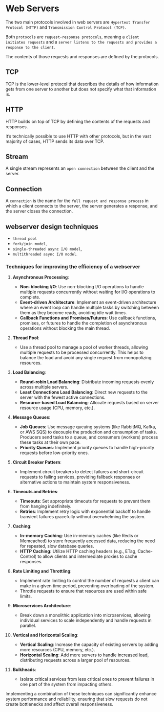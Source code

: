 # Web Servers

The two main protocols involved in web servers are `Hypertext Transfer Protocol (HTTP)`
and `Transmission Control Protocol (TCP)`.

Both `protocols` are `request-response protocols`, meaning a `client initiates requests` and
a `server listens to the requests and provides a response to the client`.

The contents of those requests and responses are defined by the protocols.

## TCP

TCP is the lower-level protocol that describes the details of how information gets from one server to another but does
not specify what that information is.

## HTTP

HTTP builds on top of TCP by defining the contents of the requests and responses.

It’s technically possible to use HTTP with other protocols, but in the vast majority of cases, HTTP sends its data over
TCP.

## Stream

A single stream represents an `open connection` between the client and the server.

## Connection

A `connection` is the name for the `full request and response process` in which a client connects to the server, the
server generates a response, and the server closes the connection.

## webserver design techniques

- `thread pool`
- `fork/join model`,
- `single-threaded async I/O model`,
- `multithreaded async I/O model`.

### Techniques for improving the efficiency of a webserver

1. **Asynchronous Processing**:
    - **Non-blocking I/O**: Use non-blocking I/O operations to handle multiple requests concurrently without waiting for
      I/O operations to complete.
    - **Event-driven Architecture**: Implement an event-driven architecture where an event loop can handle multiple
      tasks by switching between them as they become ready, avoiding idle wait times.
    - **Callback Functions and Promises/Futures**: Use callback functions, promises, or futures to handle the completion
      of asynchronous operations without blocking the main thread.

2. **Thread Pool**:
    - Use a thread pool to manage a pool of worker threads, allowing multiple requests to be processed concurrently.
      This helps to balance the load and avoid any single request from monopolizing resources.

3. **Load Balancing**:
    - **Round-robin Load Balancing**: Distribute incoming requests evenly across multiple servers.
    - **Least Connections Load Balancing**: Direct new requests to the server with the fewest active connections.
    - **Resource-based Load Balancing**: Allocate requests based on server resource usage (CPU, memory, etc.).

4. **Message Queues**:
    - **Job Queues**: Use message queuing systems (like RabbitMQ, Kafka, or AWS SQS) to decouple the production and
      consumption of tasks. Producers send tasks to a queue, and consumers (workers) process these tasks at their own
      pace.
    - **Priority Queues**: Implement priority queues to handle high-priority requests before low-priority ones.

5. **Circuit Breaker Pattern**:
    - Implement circuit breakers to detect failures and short-circuit requests to failing services, providing fallback
      responses or alternative actions to maintain system responsiveness.

6. **Timeouts and Retries**:
    - **Timeouts**: Set appropriate timeouts for requests to prevent them from hanging indefinitely.
    - **Retries**: Implement retry logic with exponential backoff to handle transient failures gracefully without
      overwhelming the system.

7. **Caching**:
    - **In-memory Caching**: Use in-memory caches (like Redis or Memcached) to store frequently accessed data, reducing
      the need for repeated, slow database queries.
    - **HTTP Caching**: Utilize HTTP caching headers (e.g., ETag, Cache-Control) to allow clients and intermediate
      proxies to cache responses.

8. **Rate Limiting and Throttling**:
    - Implement rate limiting to control the number of requests a client can make in a given time period, preventing
      overloading of the system.
    - Throttle requests to ensure that resources are used within safe limits.

9. **Microservices Architecture**:
    - Break down a monolithic application into microservices, allowing individual services to scale independently and
      handle requests in parallel.

10. **Vertical and Horizontal Scaling**:
    - **Vertical Scaling**: Increase the capacity of existing servers by adding more resources (CPU, memory, etc.).
    - **Horizontal Scaling**: Add more servers to handle increased load, distributing requests across a larger pool of
      resources.

11. **Bulkheads**:
    - Isolate critical services from less critical ones to prevent failures in one part of the system from impacting
      others.

Implementing a combination of these techniques can significantly enhance system performance and reliability, ensuring
that slow requests do not create bottlenecks and affect overall responsiveness.


